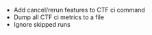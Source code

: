 - Add cancel/rerun features to CTF ci command
- Dump all CTF ci metrics to a file
- Ignore skipped runs